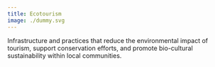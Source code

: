 ```yaml
---
title: Ecotourism
image: ./dummy.svg
---
```


Infrastructure and practices that reduce the environmental impact of tourism, support conservation efforts, and promote bio-cultural sustainability within local communities.
